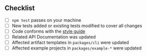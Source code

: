 <!--
Please provide a high-level description of the changes made by your pull request.

Include references to all related GitHub issues and other pull requests, for example:

Fixes #123
Implements #254
See also #23
-->

## Checklist

* [ ] `npm test` passes on your machine
* [ ] New tests added or existing tests modified to cover all changes
* [ ] Code conforms with the [style guide](http://loopback.io/doc/en/contrib/style-guide.html)
* [ ] Related API Documentation was updated
* [ ] Affected artifact templates in `packages/cli` were updated
* [ ] Affected example projects in `packages/example-*` were updated
